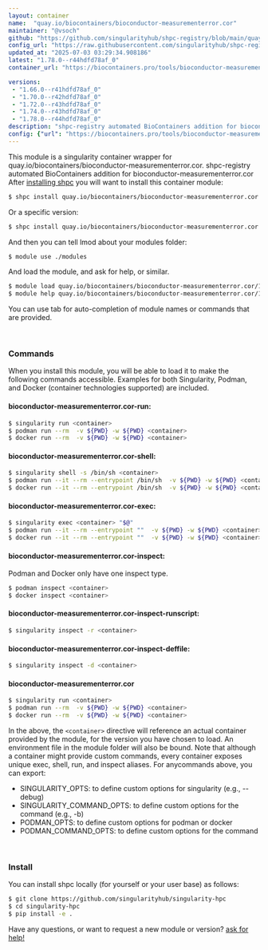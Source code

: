 ```yaml
---
layout: container
name:  "quay.io/biocontainers/bioconductor-measurementerror.cor"
maintainer: "@vsoch"
github: "https://github.com/singularityhub/shpc-registry/blob/main/quay.io/biocontainers/bioconductor-measurementerror.cor/container.yaml"
config_url: "https://raw.githubusercontent.com/singularityhub/shpc-registry/main/quay.io/biocontainers/bioconductor-measurementerror.cor/container.yaml"
updated_at: "2025-07-03 03:29:34.908186"
latest: "1.78.0--r44hdfd78af_0"
container_url: "https://biocontainers.pro/tools/bioconductor-measurementerror.cor"

versions:
 - "1.66.0--r41hdfd78af_0"
 - "1.70.0--r42hdfd78af_0"
 - "1.72.0--r43hdfd78af_0"
 - "1.74.0--r43hdfd78af_0"
 - "1.78.0--r44hdfd78af_0"
description: "shpc-registry automated BioContainers addition for bioconductor-measurementerror.cor"
config: {"url": "https://biocontainers.pro/tools/bioconductor-measurementerror.cor", "maintainer": "@vsoch", "description": "shpc-registry automated BioContainers addition for bioconductor-measurementerror.cor", "latest": {"1.78.0--r44hdfd78af_0": "sha256:f5a8ade6c07c8dbfdec4fa884c1ffb8fa0b8572bf85be9f71db39c2863aef27a"}, "tags": {"1.66.0--r41hdfd78af_0": "sha256:e73e8cfc007d43f29c6cff440db323ab24ebebfe13067043d99bf0b5a7ec88e7", "1.70.0--r42hdfd78af_0": "sha256:7e05bd98b815c05b2d888b3e9fb6756702b7dadbe75b9989e6d1b56cb5138599", "1.72.0--r43hdfd78af_0": "sha256:f7dfcb733d91644648e3419042ad4853658451c4b0d7b889a5760ca99336ac43", "1.74.0--r43hdfd78af_0": "sha256:189717aeec823e6f313597e1b52d5db2d2f793423dbac9d1724861183d882283", "1.78.0--r44hdfd78af_0": "sha256:f5a8ade6c07c8dbfdec4fa884c1ffb8fa0b8572bf85be9f71db39c2863aef27a"}, "docker": "quay.io/biocontainers/bioconductor-measurementerror.cor"}
---
```


This module is a singularity container wrapper for quay.io/biocontainers/bioconductor-measurementerror.cor.
shpc-registry automated BioContainers addition for bioconductor-measurementerror.cor
After [installing shpc](#install) you will want to install this container module:


```bash
$ shpc install quay.io/biocontainers/bioconductor-measurementerror.cor
```

Or a specific version:

```bash
$ shpc install quay.io/biocontainers/bioconductor-measurementerror.cor:1.78.0--r44hdfd78af_0
```

And then you can tell lmod about your modules folder:

```bash
$ module use ./modules
```

And load the module, and ask for help, or similar.

```bash
$ module load quay.io/biocontainers/bioconductor-measurementerror.cor/1.78.0--r44hdfd78af_0
$ module help quay.io/biocontainers/bioconductor-measurementerror.cor/1.78.0--r44hdfd78af_0
```

You can use tab for auto-completion of module names or commands that are provided.

<br>

### Commands

When you install this module, you will be able to load it to make the following commands accessible.
Examples for both Singularity, Podman, and Docker (container technologies supported) are included.

#### bioconductor-measurementerror.cor-run:

```bash
$ singularity run <container>
$ podman run --rm  -v ${PWD} -w ${PWD} <container>
$ docker run --rm  -v ${PWD} -w ${PWD} <container>
```

#### bioconductor-measurementerror.cor-shell:

```bash
$ singularity shell -s /bin/sh <container>
$ podman run --it --rm --entrypoint /bin/sh  -v ${PWD} -w ${PWD} <container>
$ docker run --it --rm --entrypoint /bin/sh  -v ${PWD} -w ${PWD} <container>
```

#### bioconductor-measurementerror.cor-exec:

```bash
$ singularity exec <container> "$@"
$ podman run --it --rm --entrypoint ""  -v ${PWD} -w ${PWD} <container> "$@"
$ docker run --it --rm --entrypoint ""  -v ${PWD} -w ${PWD} <container> "$@"
```

#### bioconductor-measurementerror.cor-inspect:

Podman and Docker only have one inspect type.

```bash
$ podman inspect <container>
$ docker inspect <container>
```

#### bioconductor-measurementerror.cor-inspect-runscript:

```bash
$ singularity inspect -r <container>
```

#### bioconductor-measurementerror.cor-inspect-deffile:

```bash
$ singularity inspect -d <container>
```



#### bioconductor-measurementerror.cor

```bash
$ singularity run <container>
$ podman run --rm  -v ${PWD} -w ${PWD} <container>
$ docker run --rm  -v ${PWD} -w ${PWD} <container>
```


In the above, the `<container>` directive will reference an actual container provided
by the module, for the version you have chosen to load. An environment file in the
module folder will also be bound. Note that although a container
might provide custom commands, every container exposes unique exec, shell, run, and
inspect aliases. For anycommands above, you can export:

 - SINGULARITY_OPTS: to define custom options for singularity (e.g., --debug)
 - SINGULARITY_COMMAND_OPTS: to define custom options for the command (e.g., -b)
 - PODMAN_OPTS: to define custom options for podman or docker
 - PODMAN_COMMAND_OPTS: to define custom options for the command

<br>

### Install

You can install shpc locally (for yourself or your user base) as follows:

```bash
$ git clone https://github.com/singularityhub/singularity-hpc
$ cd singularity-hpc
$ pip install -e .
```

Have any questions, or want to request a new module or version? [ask for help!](https://github.com/singularityhub/singularity-hpc/issues)